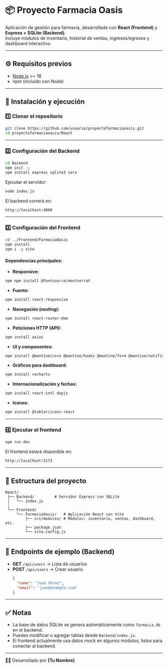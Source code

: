 # 📦 Proyecto Farmacia Oasis

Aplicación de gestión para farmacia, desarrollada con **React (Frontend)** y **Express + SQLite (Backend)**.  
Incluye módulos de inventario, historial de ventas, ingresos/egresos y dashboard interactivo.

---

## ⚙️ Requisitos previos
- [Node.js](https://nodejs.org/) >= 18
- npm (incluido con Node)

---

## 🚀 Instalación y ejecución

### 1️⃣ Clonar el repositorio
```bash
git clone https://github.com/usuario/proyectofarmaciaoasis.git
cd proyectofarmaciaoasis/React
```

---

### 2️⃣ Configuración del **Backend**
```bash
cd Backend
npm init -y
npm install express sqlite3 cors
```

Ejecutar el servidor:
```bash
node index.js
```

El backend correrá en:
```
http://localhost:4000
```

---

### 3️⃣ Configuración del **Frontend**
```bash
cd ../Frontend/FarmaciaOasis
npm install
npm i -g vite
```

#### Dependencias principales:

- **Responsive:**
```bash
npm npm install @fontsource/montserrat
```

- **Fuente:**
```bash
npm install react-responsive
```

- **Navegación (routing):**
```bash
npm install react-router-dom
```

- **Peticiones HTTP (API):**
```bash
npm install axios
```

- **UI y componentes:**
```bash
npm install @mantine/core @mantine/hooks @mantine/form @mantine/notifications @mantine/modals @mantine/dates @emotion/react
```

- **Gráficos para dashboard:**
```bash
npm install recharts
```

- **Internacionalización y fechas:**
```bash
npm install react-intl dayjs
```

- **Iconos:**
```bash
npm install @tabler/icons-react
```

---

### 4️⃣ Ejecutar el frontend
```bash
npm run dev
```

El frontend estará disponible en:
```
http://localhost:5173
```

---

## 📂 Estructura del proyecto
```
React/
 ├── Backend/         # Servidor Express con SQLite
 │   └── index.js
 │
 └── Frontend/
     └── FarmaciaOasis/   # Aplicación React con Vite
         ├── src/modules/ # Módulos: inventario, ventas, dashboard, etc.
         ├── package.json
         └── vite.config.js
```

---

## 🧪 Endpoints de ejemplo (Backend)
- **GET** `/api/users` → Lista de usuarios
- **POST** `/api/users` → Crear usuario  
  ```json
  {
    "name": "Juan Perez",
    "email": "juan@example.com"
  }
  ```

---

## ✅ Notas
- La base de datos SQLite se genera automáticamente como `farmacia.db` en el backend.
- Puedes modificar o agregar tablas desde `Backend/index.js`.
- El frontend actualmente usa datos mock en algunos módulos, listos para conectar al backend.

---

👨‍💻 Desarrollado por **[Tu Nombre]**
